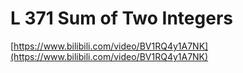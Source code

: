 # L 371 Sum of Two Integers
 
[https://www.bilibili.com/video/BV1RQ4y1A7NK](https://www.bilibili.com/video/BV1RQ4y1A7NK)